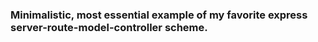 ### Minimalistic, most essential example of my favorite express server-route-model-controller scheme.


